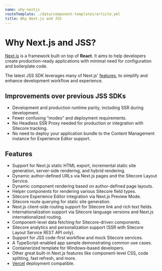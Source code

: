 ```yaml
---
name: why-nextjs
routeTemplate: ./data/component-templates/article.yml
title: Why Next.js and JSS
---
```

# Why Next.js and JSS?

[Next.js](https://nextjs.org/) is a framework built on top of **React**. It aims to help developers create production-ready applications with minimal need for configuration and boilerplate code. 

The latest JSS SDK leverages many of Next.js' [features](https://nextjs.org/#features), to simplify and enhance development workflow and experience. 

## Improvements over previous JSS SDKs

* Development and production runtime parity, including SSR during development.
* Fewer confusing “modes” and deployment requirements.
* No Headless SSR Proxy needed for production or integration with Sitecore tracking.
* No need to deploy your application bundle to the Content Management instance for Experience Editor support.

## Features

- Support for Next.js static HTML export, incremental static site generation, server-side rendering, and hybrid rendering.
- Dynamic author-defined URLs via Next.js pages and the Sitecore Layout Service.
- Dynamic component rendering based on author-defined page layouts.
- Helper components for rendering various Sitecore field types.
- Sitecore Experience Editor integration via Next.js Preview Mode.
- Sitecore route querying for static site generation.
- Next.js client-side routing support for Sitecore link and rich text fields.
- Internationalization support via Sitecore language versions and Next.js internationalized routing.
- Component-level data fetching for Sitecore-driven components.
- Sitecore analytics and personalization support (SSR with Sitecore Layout Service REST API only).
- Support for JSS code-first workflow and mock Sitecore services.
- A TypeScript-enabled app sample demonstrating common use cases.
- Containerized template for Windows-based developers.
- Other great built-in Next.js features like component-level CSS, code splitting, fast refresh, and more.
- [Vercel](https://vercel.com/) deployment compatible.